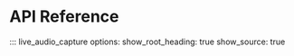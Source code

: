 # API Reference

::: live_audio_capture
    options:
      show_root_heading: true
      show_source: true